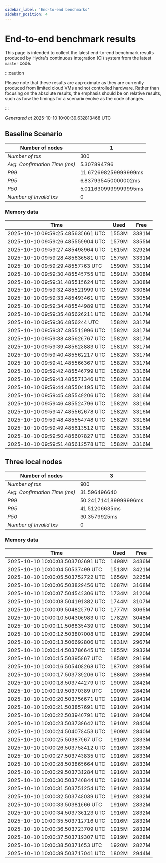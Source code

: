 ```yaml
--- 
sidebar_label: 'End-to-end benchmarks' 
sidebar_position: 4 
--- 
```


# End-to-end benchmark results 

This page is intended to collect the latest end-to-end benchmark  results produced by Hydra's continuous integration (CI) system from  the latest `master` code.

:::caution

Please note that these results are approximate  as they are currently produced from limited cloud VMs and not controlled hardware.  Rather than focusing on the absolute results,   the emphasis should be on relative results,  such as how the timings for a scenario evolve as the code changes.

:::

_Generated at_  2025-10-10 10:00:39.632813468 UTC


## Baseline Scenario



| Number of nodes |  1 | 
| -- | -- |
| _Number of txs_ | 300 |
| _Avg. Confirmation Time (ms)_ | 5.307894796 |
| _P99_ | 11.672698259999999ms |
| _P95_ | 6.837935450000002ms |
| _P50_ | 5.0116309999999995ms |
| _Number of Invalid txs_ | 0 |
      

### Memory data 

 | Time | Used | Free | 
|------------------------------------|------|------|
 | 2025-10-10 09:59:25.485635661 UTC | 1553M | 3381M | 
 | 2025-10-10 09:59:26.485559904 UTC | 1579M | 3355M | 
 | 2025-10-10 09:59:27.485498964 UTC | 1615M | 3292M | 
 | 2025-10-10 09:59:28.485636581 UTC | 1575M | 3331M | 
 | 2025-10-10 09:59:29.48557763 UTC | 1590M | 3311M | 
 | 2025-10-10 09:59:30.485545755 UTC | 1591M | 3308M | 
 | 2025-10-10 09:59:31.485515624 UTC | 1592M | 3308M | 
 | 2025-10-10 09:59:32.485521999 UTC | 1592M | 3308M | 
 | 2025-10-10 09:59:33.485493461 UTC | 1595M | 3305M | 
 | 2025-10-10 09:59:34.485544989 UTC | 1582M | 3317M | 
 | 2025-10-10 09:59:35.485626211 UTC | 1582M | 3317M | 
 | 2025-10-10 09:59:36.4856244 UTC | 1582M | 3317M | 
 | 2025-10-10 09:59:37.485512996 UTC | 1582M | 3317M | 
 | 2025-10-10 09:59:38.485626767 UTC | 1582M | 3317M | 
 | 2025-10-10 09:59:39.485628883 UTC | 1581M | 3317M | 
 | 2025-10-10 09:59:40.485562217 UTC | 1582M | 3317M | 
 | 2025-10-10 09:59:41.485566367 UTC | 1582M | 3317M | 
 | 2025-10-10 09:59:42.485546799 UTC | 1582M | 3316M | 
 | 2025-10-10 09:59:43.485571346 UTC | 1582M | 3316M | 
 | 2025-10-10 09:59:44.485504195 UTC | 1582M | 3316M | 
 | 2025-10-10 09:59:45.485549206 UTC | 1582M | 3316M | 
 | 2025-10-10 09:59:46.485524796 UTC | 1582M | 3316M | 
 | 2025-10-10 09:59:47.485562678 UTC | 1582M | 3316M | 
 | 2025-10-10 09:59:48.485554748 UTC | 1582M | 3316M | 
 | 2025-10-10 09:59:49.485613512 UTC | 1582M | 3316M | 
 | 2025-10-10 09:59:50.485607827 UTC | 1582M | 3316M | 
 | 2025-10-10 09:59:51.485612578 UTC | 1582M | 3316M | 


## Three local nodes



| Number of nodes |  3 | 
| -- | -- |
| _Number of txs_ | 900 |
| _Avg. Confirmation Time (ms)_ | 31.596496640 |
| _P99_ | 50.241714189999996ms |
| _P95_ | 41.51206635ms |
| _P50_ | 30.3579925ms |
| _Number of Invalid txs_ | 0 |
      

### Memory data 

 | Time | Used | Free | 
|------------------------------------|------|------|
 | 2025-10-10 10:00:03.503703691 UTC | 1498M | 3436M | 
 | 2025-10-10 10:00:04.50537499 UTC | 1513M | 3421M | 
 | 2025-10-10 10:00:05.503752722 UTC | 1656M | 3225M | 
 | 2025-10-10 10:00:06.503829456 UTC | 1687M | 3168M | 
 | 2025-10-10 10:00:07.504542306 UTC | 1734M | 3120M | 
 | 2025-10-10 10:00:08.504191382 UTC | 1744M | 3107M | 
 | 2025-10-10 10:00:09.504825797 UTC | 1777M | 3065M | 
 | 2025-10-10 10:00:10.504306983 UTC | 1782M | 3048M | 
 | 2025-10-10 10:00:11.506835439 UTC | 1808M | 3011M | 
 | 2025-10-10 10:00:12.503807008 UTC | 1819M | 2990M | 
 | 2025-10-10 10:00:13.506692806 UTC | 1831M | 2967M | 
 | 2025-10-10 10:00:14.503786645 UTC | 1855M | 2932M | 
 | 2025-10-10 10:00:15.50395867 UTC | 1858M | 2919M | 
 | 2025-10-10 10:00:16.505408268 UTC | 1870M | 2895M | 
 | 2025-10-10 10:00:17.503739206 UTC | 1886M | 2868M | 
 | 2025-10-10 10:00:18.503744279 UTC | 1909M | 2842M | 
 | 2025-10-10 10:00:19.50370389 UTC | 1909M | 2842M | 
 | 2025-10-10 10:00:20.503756671 UTC | 1910M | 2841M | 
 | 2025-10-10 10:00:21.503857691 UTC | 1910M | 2841M | 
 | 2025-10-10 10:00:22.503940791 UTC | 1910M | 2840M | 
 | 2025-10-10 10:00:23.503739642 UTC | 1910M | 2840M | 
 | 2025-10-10 10:00:24.504078453 UTC | 1909M | 2840M | 
 | 2025-10-10 10:00:25.50387967 UTC | 1916M | 2833M | 
 | 2025-10-10 10:00:26.503758412 UTC | 1916M | 2833M | 
 | 2025-10-10 10:00:27.503743835 UTC | 1916M | 2833M | 
 | 2025-10-10 10:00:28.503865664 UTC | 1916M | 2833M | 
 | 2025-10-10 10:00:29.503731284 UTC | 1916M | 2833M | 
 | 2025-10-10 10:00:30.503740844 UTC | 1916M | 2833M | 
 | 2025-10-10 10:00:31.503751254 UTC | 1916M | 2832M | 
 | 2025-10-10 10:00:32.503748039 UTC | 1916M | 2832M | 
 | 2025-10-10 10:00:33.50381666 UTC | 1916M | 2832M | 
 | 2025-10-10 10:00:34.503736123 UTC | 1916M | 2832M | 
 | 2025-10-10 10:00:35.503712716 UTC | 1916M | 2832M | 
 | 2025-10-10 10:00:36.503723709 UTC | 1915M | 2832M | 
 | 2025-10-10 10:00:37.503719307 UTC | 1919M | 2828M | 
 | 2025-10-10 10:00:38.50371653 UTC | 1920M | 2827M | 
 | 2025-10-10 10:00:39.503717041 UTC | 1802M | 2944M | 

